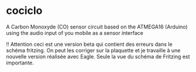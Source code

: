 # cociclo
A Carbon Monoxyde (CO) sensor circuit based on the ATMEGA16 (Arduino) using the audio input of you mobile as a sensor interface

!! Attention ceci est une version beta qui contient des erreurs dans le schéma fritzing.  On peut les corriger sur la plaquette et je travaille à une nouvelle version réalisée avec Eagle.  Seule la vue du schéma de Fritzing est importante.